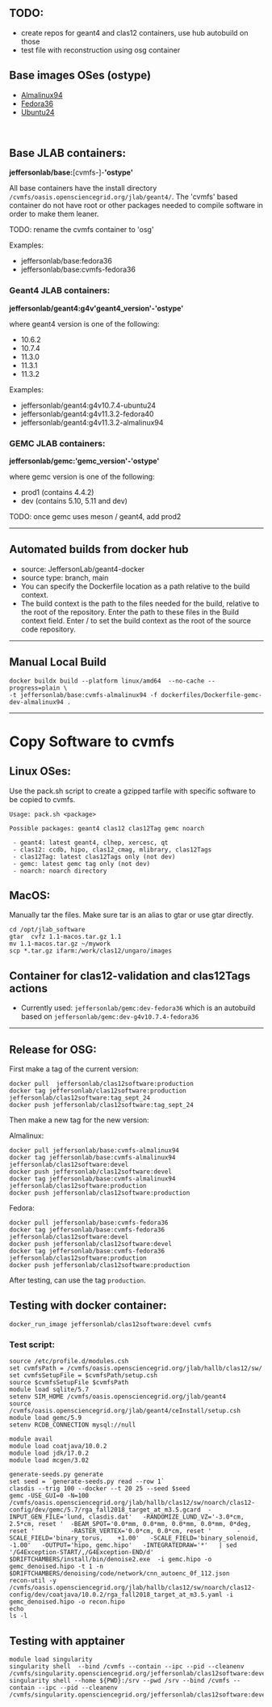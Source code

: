 ## TODO:

- create repos for geant4 and clas12 containers, use hub autobuild on those
- test file with reconstruction using osg container

## Base images OSes (ostype)

- [Almalinux94](https://hub.docker.com/_/almalinux)
- [Fedora36](https://hub.docker.com/_/fedora)
- [Ubuntu24](https://hub.docker.com/_/ubuntu)


<br/>

## Base JLAB containers:

**jeffersonlab/base:**[cvmfs-]-**'ostype'**

All base containers have the install directory `/cvmfs/oasis.opensciencegrid.org/jlab/geant4/`.
The 'cvmfs' based container do not have root or other packages needed to compile software 
in order to make them leaner.

TODO: rename the cvmfs container to 'osg'


Examples:

- jeffersonlab/base:fedora36
- jeffersonlab/base:cvmfs-fedora36



### Geant4 JLAB containers:

**jeffersonlab/geant4:g4v'geant4_version'-'ostype'**

where geant4 version is one of the following:

- 10.6.2
- 10.7.4
- 11.3.0
- 11.3.1
- 11.3.2

Examples:

- jeffersonlab/geant4:g4v10.7.4-ubuntu24
- jeffersonlab/geant4:g4v11.3.2-fedora40
- jeffersonlab/geant4:g4v11.3.2-almalinux94

### GEMC JLAB containers: 

**jeffersonlab/gemc:'gemc_version'-'ostype'**

where gemc version is one of the following:

- prod1 (contains 4.4.2)
- dev (contains 5.10, 5.11 and dev)

TODO: once gemc uses meson / geant4, add prod2

---

## Automated builds from docker hub

- source: JeffersonLab/geant4-docker
- source type: branch, main
- You can specify the Dockerfile location as a path relative to the build context. 
- The build context is the path to the files needed for the build, 
  relative to the root of the repository. 
  Enter the path to these files in the Build context field. 
  Enter / to set the build context as the root of the source code repository.

---

## Manual Local Build
```
docker buildx build --platform linux/amd64  --no-cache --progress=plain \
-t jeffersonlab/base:cvmfs-almalinux94 -f dockerfiles/Dockerfile-gemc-dev-almalinux94 .
```

---

# Copy Software to cvmfs

## Linux OSes:

Use the pack.sh script to create a gzipped tarfile with specific software to be copied to cvmfs. 


```
Usage: pack.sh <package>

Possible packages: geant4 clas12 clas12Tag gemc noarch

 - geant4: latest geant4, clhep, xercesc, qt
 - clas12: ccdb, hipo, clas12_cmag, mlibrary, clas12Tags
 - clas12Tag: latest clas12Tags only (not dev)
 - gemc: latest gemc tag only (not dev)
 - noarch: noarch directory
 ```


## MacOS:

Manually tar the files. Make sure tar is an alias to gtar or use gtar directly.
```
cd /opt/jlab_software
gtar  cvfz 1.1-macos.tar.gz 1.1
mv 1.1-macos.tar.gz ~/mywork
scp *.tar.gz ifarm:/work/clas12/ungaro/images  
```


## Container for clas12-validation and clas12Tags actions

- Currently used: `jeffersonlab/gemc:dev-fedora36` which is an autobuild based on
`jeffersonlab/gemc:dev-g4v10.7.4-fedora36`


---

## Release for OSG:

First make a tag of the current version:
```
docker pull  jeffersonlab/clas12software:production
docker tag jeffersonlab/clas12software:production jeffersonlab/clas12software:tag_sept_24
docker push jeffersonlab/clas12software:tag_sept_24
```

Then make a new tag for the new version:

Almalinux:

```
docker pull jeffersonlab/base:cvmfs-almalinux94  
docker tag jeffersonlab/base:cvmfs-almalinux94   jeffersonlab/clas12software:devel
docker push jeffersonlab/clas12software:devel
docker tag jeffersonlab/base:cvmfs-almalinux94   jeffersonlab/clas12software:production
docker push jeffersonlab/clas12software:production
```

Fedora:

```
docker pull jeffersonlab/base:cvmfs-fedora36  
docker tag jeffersonlab/base:cvmfs-fedora36   jeffersonlab/clas12software:devel
docker push jeffersonlab/clas12software:devel
docker tag jeffersonlab/base:cvmfs-fedora36   jeffersonlab/clas12software:production
docker push jeffersonlab/clas12software:production
```


After testing, can use the tag `production`.

## Testing with docker container:

```
docker_run_image jeffersonlab/clas12software:devel cvmfs
```

### Test script:

```
source /etc/profile.d/modules.csh
set cvmfsPath = /cvmfs/oasis.opensciencegrid.org/jlab/hallb/clas12/sw/
set cvmfsSetupFile = $cvmfsPath/setup.csh
source $cvmfsSetupFile $cvmfsPath
module load sqlite/5.7
setenv SIM_HOME /cvmfs/oasis.opensciencegrid.org/jlab/geant4
source /cvmfs/oasis.opensciencegrid.org/jlab/geant4/ceInstall/setup.csh
module load gemc/5.9
setenv RCDB_CONNECTION mysql://null

module avail
module load coatjava/10.0.2
module load jdk/17.0.2
module load mcgen/3.02

generate-seeds.py generate
set seed = `generate-seeds.py read --row 1`
clasdis --trig 100 --docker --t 20 25 --seed $seed
gemc -USE_GUI=0 -N=100 /cvmfs/oasis.opensciencegrid.org/jlab/hallb/clas12/sw/noarch/clas12-config/dev/gemc/5.7/rga_fall2018_target_at_m3.5.gcard  -INPUT_GEN_FILE='lund, clasdis.dat'   -RANDOMIZE_LUND_VZ='-3.0*cm, 2.5*cm, reset '  -BEAM_SPOT='0.0*mm, 0.0*mm, 0.0*mm, 0.0*mm, 0*deg, reset '          -RASTER_VERTEX='0.0*cm, 0.0*cm, reset '       -SCALE_FIELD='binary_torus,    +1.00'   -SCALE_FIELD='binary_solenoid, -1.00'   -OUTPUT='hipo, gemc.hipo'   -INTEGRATEDRAW='*'   | sed '/G4Exception-START/,/G4Exception-END/d'  
$DRIFTCHAMBERS/install/bin/denoise2.exe  -i gemc.hipo -o gemc_denoised.hipo -t 1 -n $DRIFTCHAMBERS/denoising/code/network/cnn_autoenc_0f_112.json 
recon-util -y /cvmfs/oasis.opensciencegrid.org/jlab/hallb/clas12/sw/noarch/clas12-config/dev/coatjava/10.0.2/rga_fall2018_target_at_m3.5.yaml -i gemc_denoised.hipo -o recon.hipo
echo
ls -l
```

## Testing with apptainer

```
module load singularity
singularity shell  --bind /cvmfs --contain --ipc --pid --cleanenv /cvmfs/singularity.opensciencegrid.org/jeffersonlab/clas12software:devel
singularity shell --home ${PWD}:/srv --pwd /srv --bind /cvmfs --contain --ipc --pid --cleanenv /cvmfs/singularity.opensciencegrid.org/jeffersonlab/clas12software:devel
```